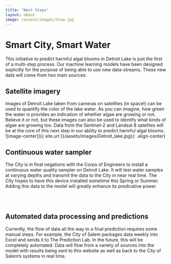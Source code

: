 ```yaml
---
title: "Next Steps"
layout: about
image: /assets/images/View.jpg
---
```


# Smart City, Smart Water
This initiative to predict harmful algal blooms in Detroit Lake is just the first of a multi-step process. Our machine learning models have been designed explicitly for the purpose of being able to use new data-streams. These new data will come from two main sources:

## Satellite imagery
Images of Detroit Lake taken from cameras on satellites (in space!) can be used to quantify the color of the lake water. As you can imagine, how green the water is provides an indication of whether algae are growing or not. Believe it or not, but these images can also be used to identify what kinds of algae are growing too. Data from the Sentinel-2 and Landsat 8 satelites will be at the core of this next step in our ability to predict harmful algal blooms.
![image-center]({{ site.url }}/assets/images/Detroit_lake.jpg){: .align-center}

## Continuous water sampler
The City is in final negations with the Corps of Engineers to install a continuous water quality sampler on Detroit Lake. It will test water samples at varying depths and transmit the data to the City in near real time. The City hopes to have this device installed sometime this Spring or Summer. Adding this data to the model will greatly enhance its predicative power
<figure style="width: 310px" class="align-left">
  <img src="{{ site.url }}/assets/images/YSI_image.jpg" alt="">
</figure>
<br clear="all" />

## Automated data processing and predictions
Currently, the flow of data all the way to a final prediction requires some manual steps. For example, the City of Salem packages data weekly into Excel and sends it to The Prediction Lab. In the future, this will be completely automated. Data will flow from a variety of sources into the model with results being sent to this website as well as back to the City of Salem’s systems in real time.
<figure style="width: 400px" class="align-left">
  <img src="{{ site.url }}/assets/images/FutureWorkflow2.gif" alt="">
</figure>
<br clear="all" />
